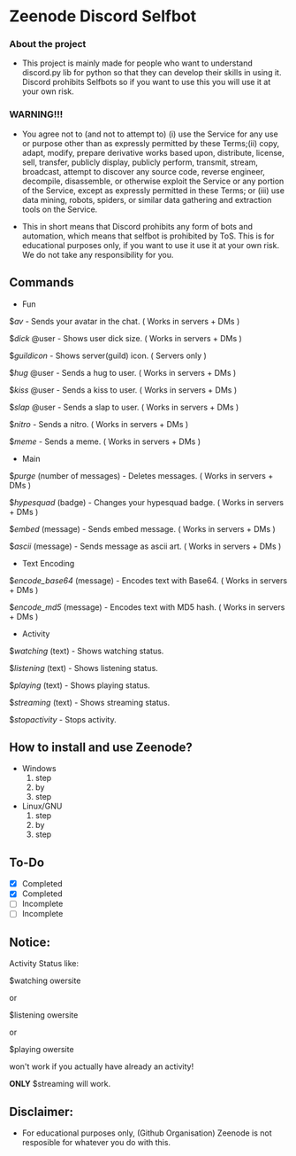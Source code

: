 # Zeenode Discord Selfbot

### About the project

- This project is mainly made for people who want to understand discord.py lib for python so that they can develop their skills in using it. Discord prohibits Selfbots so if you want to use this you will use it at your own risk.

### WARNING!!!

- You agree not to (and not to attempt to) (i) use the Service for any use or purpose other than as expressly permitted by these Terms;(ii) copy, adapt, modify, prepare derivative works based upon, distribute, license, sell, transfer, publicly display, publicly perform, transmit, stream, broadcast, attempt to discover any source code, reverse engineer, decompile, disassemble, or otherwise exploit the Service or any portion of the Service, except as expressly permitted in these Terms; or (iii) use data mining, robots, spiders, or similar data gathering and extraction tools on the Service.

- This in short means that Discord prohibits any form of bots and automation, which means that selfbot is prohibited by ToS. This is for educational purposes only, if you want to use it use it at your own risk. We do not take any responsibility for you.



## Commands

- Fun

$*av* - Sends your avatar in the chat.                                                                                 ( Works in servers + DMs )

$*dick* @user - Shows user dick size.                                                                                  ( Works in servers + DMs )

$*guildicon* - Shows server(guild) icon.                                                                                    ( Servers only )

$*hug* @user - Sends a hug to user.                                                                                    ( Works in servers + DMs )

$*kiss* @user - Sends a kiss to user.                                                                                  ( Works in servers + DMs )

$*slap* @user - Sends a slap to user.                                                                                  ( Works in servers + DMs )

$*nitro* - Sends a nitro.                                                                                              ( Works in servers + DMs ) 

$*meme* - Sends a meme.                                                                                                ( Works in servers + DMs )

- Main

$*purge* (number of messages) - Deletes messages.                                                                      ( Works in servers + DMs )

$*hypesquad* (badge) - Changes your hypesquad badge.                                                                   ( Works in servers + DMs )

$*embed* (message) - Sends embed message.                                                                              ( Works in servers + DMs )

$*ascii* (message) - Sends message as ascii art.                                                                       ( Works in servers + DMs )

- Text Encoding

$*encode_base64* (message) - Encodes text with Base64.                                                                  ( Works in servers + DMs )

$*encode_md5* (message) - Encodes text with MD5 hash.                                                                   ( Works in servers + DMs )

- Activity

$*watching* (text) - Shows watching status.

$*listening* (text) - Shows listening status.

$*playing* (text) - Shows playing status.

$*streaming* (text) - Shows streaming status.

$*stopactivity* - Stops activity.

## How to install and use Zeenode?
- Windows
    1. step
    2. by
    3. step
- Linux/GNU
    1. step
    2. by
    3. step

## To-Do
- [x] Completed
- [x] Completed
- [ ] Incomplete
- [ ] Incomplete

## Notice:

Activity Status like:

$watching owersite

or

$listening owersite

or

$playing owersite

won't work if you actually have already an activity!

**ONLY** $streaming will work.


## Disclaimer:

- For educational purposes only, (Github Organisation) Zeenode is not resposible for whatever you do with this.
